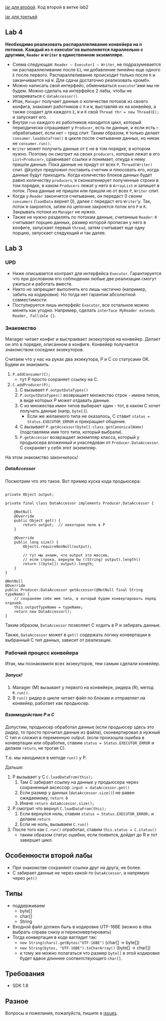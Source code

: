 
[jar для второй](https://drive.google.com/open?id=1V1403Yh38zu5KnZhIjAyO3Tafi8ATXpO). 
Код второй в ветке lab2

[jar для третьей](https://drive.google.com/open?id=1sYT5ZSvtTemLk1aUKl89PxvsbyJ8ovta)

## Lab 4

__Необходимо реализовать распараллеливание конвейера на n потоков. Каждый из n executor'ов выполняется параллельно с другими, `Reader` и `Writer` в единственном экземпляре.__
- Схема следующая: ```Reader – Executor1 – Writer```, не подразумевается ни распараллеливание после `E1`, ни добавление линейно еще одного `E` после первого. Распараллеливание происходит только после `R` и заканчивается на `W`. Для сдачи достаточно реализовать «ромб».
- Можно написать свой интерфейс, обмениваться `executor`'ами мы не будем. Можно сделать на интерфейсе 2 лабы, чтобы не запариваться с `dataAccessor()`.
- Итак, `Manager` получает данные о количестве потоков из своего конфига, знакомит работников с `R` и `W`, выставляя их на конвейер, а также создает для каждого `E`, `W` и `R` свой ```Thread thr = new Thread(E);``` и запускает его. 
- Внутри `run` каждого из работников находится цикл, который периодически спрашивает у `Producer`, есть ли данные, и если есть – обрабатывает, если нет – тред спит. Таким образом, `R` только делает ```consumer.loaddatafrom()``` в цикле после считывания данных, но никак не ```consumer.run()```.
- `Writer` может получить данные от `E` не в том порядке, в котором нужно. Поэтому он смотрит на своих `producers`, которые лежат в его `List<Producer>`, сравнивает ссылки и понимает, откуда к нему пришли данные. Пока данные не придут от всех `P`, `Thread(Writer)` спит. @kystyn предложил поставить счетчик и плюсовать его, когда данные будут приходить. Когда количество блоков данных будет равно количеству `producers`, `W` сконкатенирует полученные строки в том порядке, в каком `Producers` лежат у него в `ArrayList` и запишет в поток. Пока данные не пришли или пришли не от всех `P`, `Writer` спит.
- Когда у `Reader` закончится считывание, он передаст 0 своим `consumers` (`loadData` вернет 0), далее `C` передаст его `Writer`’у. Так, поток `W` закроется, затем по цепочке закроется поток его `P` и `R`. Закрывать потоки из `Manager` не нужно.
- Также не нужно разделять по потокам данные, считанные `Reader`: `R` считывает порцию данных, размер которой прописан у него в конфиге, запускает первый `thread`, затем считывает еще одну порцию, запускает следующий и так далее.


## Lab 3

### UPD

- Ниже описывается контракт для интерфейса `Executor`. 
Гарантируется что при дословном его соблюдении любые две реализации смогут ужиться и работать вместе.
- Никто не запрещает выполнять его лишь частично (например, забить на кодировки).
Но тогда нет гарантии абсолютной совместимости.
- Постулируется лишь интерфейс `Executor`, все остальное можно менять как угодно.
Например, сделать ```interface MyReader extends Reader, Fallible {}```. 


### Знакомство

Manager читает конфиг и выстраивает экзекуторов на конвейер. 
Делает он это в порядке, описанном в конфиге. 
Конвейер получается знакомством соседних экзекуторов.

Считаем что у нас на руках два экзекутора, P и С со статусами OK. Будем их знакомить.

1. ```P.addConsumer(C);```
    - тут P просто сохраняет ссылку на C.
2. ```C.addProducer(P);```
    1. C вызывает ```P.outputDataTypes()```
    2. ```P.outputDataTypes()``` возвращает множество строк - имена типов, 
    в виде которых P может отдавать данные.
    3. С из множества имен типов выбирает один - тот, 
    в каком C хочет получать данные (напр, ```byte[]```).
        - Если же желаемого типа не оказалось, C ставит
        ```status = Status.EXECUTOR_ERROR``` и прекращает общение.
    4. С вызывает ```P.getAccessor(byte[].class.getCanonicalName)``` 
    (подставляем имя того типа, который выбрали).
    5. ```P.getAccessor``` возвращает экземпляр класса, 
    который у продьюсера вложенный и унаследован от ```Producer.DataAccessor```.
    C сохраняет у себя этот экземпляр.
    
На этом знакомство закончилось!

##### DataAccessor

Посмотрим что это такое. Вот пример куска кода продьюсера:
```

private Object output;

private final class DataAccessor implements Producer.DataAccessor {

    @NotNull
    @Override
    public Object get() {
        return output;  // некоторое поле в P
    }

    @Override
    public long size() {
        Objects.requireNonNull(output);
        
        // тут мы знаем, что output это массив, 
        // если строка, вернули бы ((String) output).length()
        return ((byte[]) output).length;  
    }
}

@NotNull
@Override
public Producer.DataAccessor getAccessor(@NotNull final String typeName) {
    // сохраняем себе имя типа, в который будем конвертировать перед отдачей.
    this.outputTypeName = typeName; 
    return new DataAccessor();
}
```

Таким образом, ```DataAccessor``` позволяет C ходить в P и забирать данные.

Также, ```DataAccessor``` может в ```get()``` содержать логику конвертации в выбранный С тип данных,
зависит от реализации.


### Рабочий процесс конвейера

Итак, мы познакомили всех экзекуторов, тем самым сделали конвейер.

##### Запуск!

1. Manager (M) вызывает у первого на конвейере, ридера (R), метод ```R.run()```.
2. В ```run()``` ридер в цикле читает файл по блокам и отправляет на конвейер, работает как продьюсер.

##### Взаимодействие P и C

Допустим, продьюсер обработал данные 
(если продьюсер здесь это ридер, то просто прочитал данные из файла),
сконвертировал в нужный C тип и сложил в переменную output. 
(если произошла ошибка в конвертации или обработке, ставим ```status = Status.EXECUTOR_ERROR``` и делаем ```return```,
не трогая C).

Т.е. мы находимся в методе ```run()``` у P.

Дальше:
1. P вызывает у C ```C.loadDataFrom(this);```
    1. Там С забирает ссылку на данные у продьюсера через сохраненный аксессор:
    ```input = dataAccessor.get()```
    2. Если размер у данных (```dataAccessor.size()```) не равен ожидаемому, ```return 0```
    3. Иначе ```return dataAccessor.size();```
2. P смотрит что вернул ```C.loadDataFrom(this);```
    1. Если вернулся ноль, ставим ```status = Status.EXECUTOR_ERROR;``` и делаем ```return```
    2. Если не ноль, вызываем ```C.run()```
3. После того как ```C.run()``` отработал, ставим ```this.status = C.status()```
    - таким образом статус ошибки, если появится, дойдет до R и тот завершит цикл.


## Особенности второй лабы

- При знакомстве сохраняют ссылки друг на друга, не более.
- С забирает данные не через какой-то ```DataAccessor```, а напрямую через ```get()```
   
## Типы
- поддерживаем
    - byte[]
    - char[]
    - String
- Входной файл должен быть в кодировке UTF-16BE
(можно в idea выбрать справа снизу и переконвертировать)
- Тогда конвертация в коде ваглядит так:
    - ```new String(chars).getBytes("UTF-16BE")``` (char\[\] -> byte\[\])
    - ```new String(bytes, "UTF-16BE").toCharArray()``` (byte\[\] -> char\[\])
    - к тому же можно полагаться что размер ```byte[]``` в этой кодировке
    будет вдвое длиннее соответствующего ```char[]```.


## Требования

- SDK 1.8

## Разное

Вопросы и пожелания, пожалуйста, пишите в [issues](https://github.com/kystyn/java/issues).
